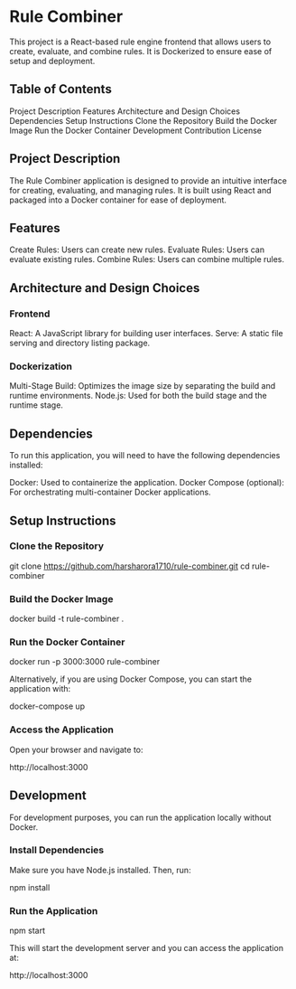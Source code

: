 # Rule Combiner

This project is a React-based rule engine frontend that allows users to create, evaluate, and combine rules. It is Dockerized to ensure ease of setup and deployment.

## Table of Contents

Project Description
Features
Architecture and Design Choices
Dependencies
Setup Instructions
Clone the Repository
Build the Docker Image
Run the Docker Container
Development
Contribution
License

## Project Description

The Rule Combiner application is designed to provide an intuitive interface for creating, evaluating, and managing rules. It is built using React and packaged into a Docker container for ease of deployment.

## Features

Create Rules: Users can create new rules.
Evaluate Rules: Users can evaluate existing rules.
Combine Rules: Users can combine multiple rules.

## Architecture and Design Choices

### Frontend

React: A JavaScript library for building user interfaces.
Serve: A static file serving and directory listing package.

### Dockerization

Multi-Stage Build: Optimizes the image size by separating the build and runtime environments.
Node.js: Used for both the build stage and the runtime stage.

## Dependencies

To run this application, you will need to have the following dependencies installed:

Docker: Used to containerize the application.
Docker Compose (optional): For orchestrating multi-container Docker applications.

## Setup Instructions

### Clone the Repository

git clone https://github.com/harsharora1710/rule-combiner.git
cd rule-combiner

### Build the Docker Image

docker build -t rule-combiner .

### Run the Docker Container

docker run -p 3000:3000 rule-combiner

Alternatively, if you are using Docker Compose, you can start the application with:

docker-compose up

### Access the Application

Open your browser and navigate to:

http://localhost:3000

## Development

For development purposes, you can run the application locally without Docker.

### Install Dependencies

Make sure you have Node.js installed. Then, run:

npm install

### Run the Application

npm start

This will start the development server and you can access the application at:

http://localhost:3000
